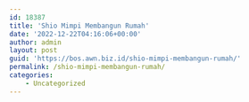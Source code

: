 ```yaml
---
id: 18387
title: 'Shio Mimpi Membangun Rumah'
date: '2022-12-22T04:16:06+00:00'
author: admin
layout: post
guid: 'https://bos.awn.biz.id/shio-mimpi-membangun-rumah/'
permalink: /shio-mimpi-membangun-rumah/
categories:
    - Uncategorized
---
```


